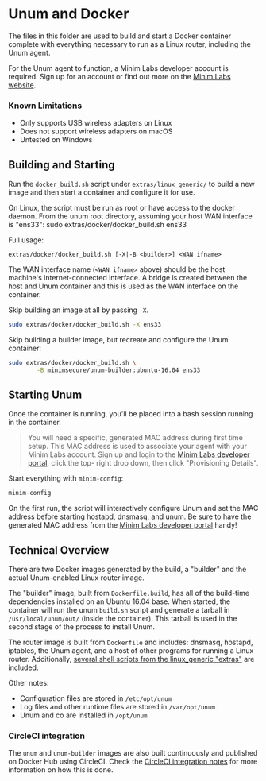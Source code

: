# Unum and Docker

The files in this folder are used to build and start a Docker container
complete with everything necessary to run as a Linux router, including the
Unum agent.

For the Unum agent to function, a Minim Labs developer account is required.
Sign up for an account or find out more on the [Minim Labs website][1].


### Known Limitations

 - Only supports USB wireless adapters on Linux
 - Does not support wireless adapters on macOS
 - Untested on Windows


## Building and Starting

Run the `docker_build.sh` script under `extras/linux_generic/` to build a
new image and then start a container and configure it for use.

On Linux, the script must be run as root or have access to the docker daemon.
From the unum root directory, assuming your host WAN interface is "ens33":
    sudo extras/docker/docker_build.sh ens33

Full usage:

```
extras/docker/docker_build.sh [-X|-B <builder>] <WAN ifname>
```

The WAN interface name (`<WAN ifname>` above) should be the host machine's
internet-connected interface. A bridge is created between the host and Unum
container and this is used as the WAN interface on the container.

Skip building an image at all by passing `-X`.

```bash
sudo extras/docker/docker_build.sh -X ens33
```

Skip building a builder image, but recreate and configure the Unum container:

```bash
sudo extras/docker/docker_build.sh \
        -B minimsecure/unum-builder:ubuntu-16.04 ens33
```


## Starting Unum

Once the container is running, you'll be placed into a bash session running in
the container. 

> You will need a specific, generated MAC address during first time setup. This
  MAC address is used to associate your agent with your Minim Labs account.
  Sign up and login to the [Minim Labs developer portal][1], click the top-
  right drop down, then click "Provisioning Details".

Start everything with `minim-config`:

```bash
minim-config
```

On the first run, the script will interactively configure Unum and set the
MAC address before starting hostapd, dnsmasq, and unum. Be sure to have the
generated MAC address from the [Minim Labs developer portal][1] handy!


## Technical Overview

There are two Docker images generated by the build, a "builder" and the actual
Unum-enabled Linux router image.

The "builder" image, built from `Dockerfile.build`, has all of the build-time
dependencies installed on an Ubuntu 16.04 base. When started, the container
will run the unum `build.sh` script and generate a tarball in
`/usr/local/unum/out/` (inside the container). This tarball is used in the
second stage of the process to install Unum.

The router image is built from `Dockerfile` and includes: dnsmasq, hostapd,
iptables, the Unum agent, and a host of other programs for running a Linux
router. Additionally, [several shell scripts from the linux_generic "extras"][3]
are included.

Other notes:

* Configuration files are stored in `/etc/opt/unum`
* Log files and other runtime files are stored in `/var/opt/unum`
* Unum and co are installed in `/opt/unum`

### CircleCI integration

The `unum` and `unum-builder` images are also built continuously and published
on Docker Hub using CircleCI. Check the [CircleCI integration notes][2] for 
more information on how this is done.

[1]: https://my.minim.co/labs
[2]: ../../.circleci/README-circleci.md
[3]: ../linux_generic/README-linux_extras.md